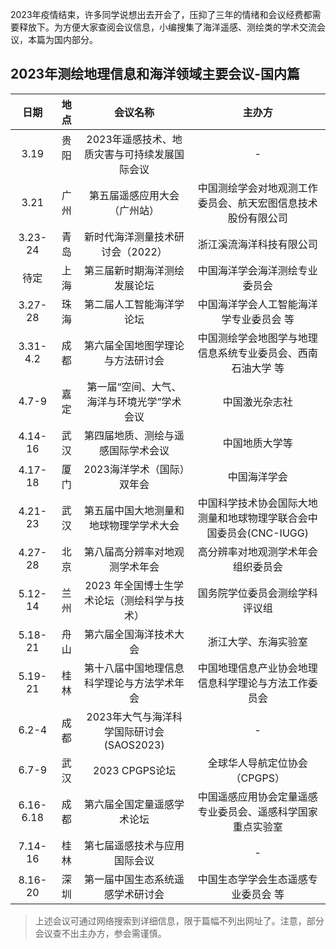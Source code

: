 
2023年疫情结束，许多同学说想出去开会了，压抑了三年的情绪和会议经费都需要释放下。为方便大家查阅会议信息，小编搜集了海洋遥感、测绘类的学术交流会议，本篇为国内部分。


## 2023年测绘地理信息和海洋领域主要会议-国内篇

| 日期 | 地点 | 会议名称 | 主办方|
| :----: | :----: |:----:|:----:|
| 3.19 | 贵阳 &nbsp;| 2023年遥感技术、地质灾害与可持续发展国际会议 |  - |
| 3.21 | 广州 | 第五届遥感应用大会（广州站） | 中国测绘学会对地观测工作委员会、航天宏图信息技术股份有限公司 |
| 3.23-24| 青岛 | 新时代海洋测量技术研讨会（2022）| 浙江溪流海洋科技有限公司|
| 待定 | 上海 | 第三届新时期海洋测绘发展论坛 |  中国海洋学会海洋测绘专业委员会 |
| 3.27-28 | 珠海 | 第二届人工智能海洋学论坛 | 中国海洋学会人工智能海洋学专业委员会 等 |
| 3.31-4.2 | 成都 | 第六届全国地图学理论与方法研讨会 | 中国测绘学会地图学与地理信息系统专业委员会、西南石油大学 等 |
| 4.7-9 | 嘉定 | 第一届“空间、大气、海洋与环境光学”学术会议 | 中国激光杂志社 |
| 4.14-16 | 武汉 | 第四届地质、测绘与遥感国际学术会议 | 中国地质大学等  |
| 4.17-18 | 厦门 | 2023海洋学术（国际）双年会 | 中国海洋学会 |
| 4.21-23 | 武汉 | 第五届中国大地测量和地球物理学学术大会 | 中国科学技术协会国际大地测量和地球物理学联合会中国委员会(CNC-IUGG) |
| 4.27-28 | 北京 | 第八届高分辨率对地观测学术年会 | 高分辨率对地观测学术年会组织委员会 |
| 5.12-14 | 兰州 |2023 年全国博士生学术论坛（测绘科学与技术） | 国务院学位委员会测绘学科评议组 |
| 5.18-21 | 舟山 | 第六届全国海洋技术大会 | 浙江大学、东海实验室 |
| 5.19-21 | 桂林 | 第十八届中国地理信息科学理论与方法学术年会 | 中国地理信息产业协会地理信息科学理论与方法工作委员会 |
| 6.2-4 | 成都 | 2023年大气与海洋科学国际研讨会 (SAOS2023) | - |
| 6.7-9 | 武汉 | 2023 CPGPS论坛 | 全球华人导航定位协会（CPGPS）|
| 6.16-6.18 | 成都| 第六届全国定量遥感学术论坛 | 中国遥感应用协会定量遥感专业委员会、遥感科学国家重点实验室 |
| 7.14-16 | 桂林 | 第七届遥感技术与应用国际会议 | - |
| 8.16-20 | 深圳 | 第一届中国生态系统遥感学术研讨会 | 中国生态学学会生态遥感专业委员会 等 |

> 上述会议可通过网络搜索到详细信息，限于篇幅不列出网址了。注意，部分会议查不出主办方，参会需谨慎。

